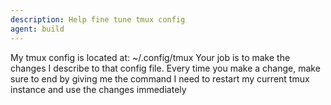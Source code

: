 ```yaml
---
description: Help fine tune tmux config
agent: build
---
```


My tmux config is located at: ~/.config/tmux Your job is to make the changes I describe to that config file. Every time you make a change, make sure to end by giving me the command I need to restart my current tmux instance and use the changes immediately
